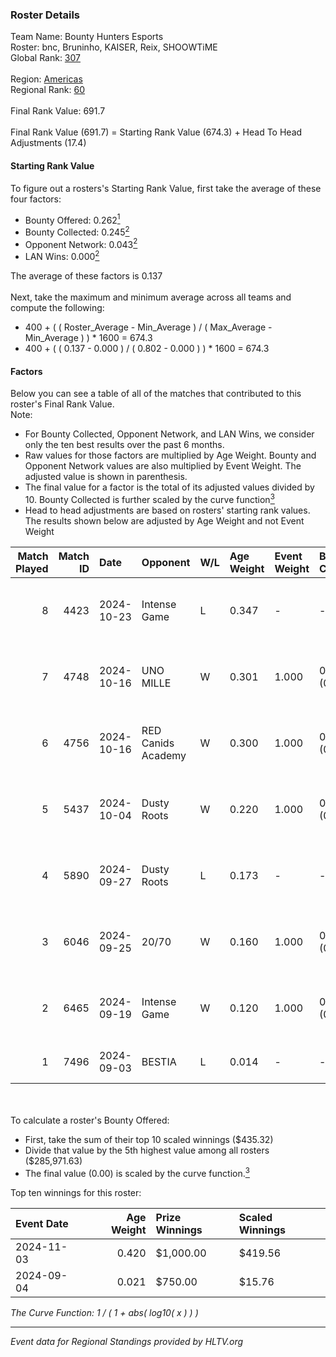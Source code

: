 ### Roster Details<br />
Team Name: Bounty Hunters Esports<br />
Roster: bnc, Bruninho, KAISER, Reix, SHOOWTiME<br />
Global Rank: [307](../../standings_global_2025_02_28.md)<br />
<br />
Region: [Americas]( ../../standings_americas_2025_02_28.md)<br />
Regional Rank: [60]( ../../standings_americas_2025_02_28.md)<br />
<br />
Final Rank Value:  691.7<br />
<br />
Final Rank Value (691.7) = Starting Rank Value (674.3) + Head To Head Adjustments (17.4)<br />

#### Starting Rank Value<br />
To figure out a rosters's Starting Rank Value, first take the average of these four factors:<br />
- Bounty Offered: 0.262[<sup>1</sup>](#table2)
- Bounty Collected: 0.245[<sup>2</sup>](#table1)
- Opponent Network: 0.043[<sup>2</sup>](#table1)
- LAN Wins: 0.000[<sup>2</sup>](#table1)

The average of these factors is 0.137<br />
<br />
Next, take the maximum and minimum average across all teams and compute the following:<br />
- 400 + ( ( Roster_Average - Min_Average ) / ( Max_Average - Min_Average ) ) * 1600 = 674.3
- 400 + ( ( 0.137 - 0.000 ) / ( 0.802 - 0.000 ) ) * 1600 = 674.3


#### Factors<br />
Below you can see a table of all of the matches that contributed to this roster's Final Rank Value.<br />
Note:<br />

- For Bounty Collected, Opponent Network, and LAN Wins, we consider only the ten best results over the past 6 months.
- Raw values for those factors are multiplied by Age Weight. Bounty and Opponent Network values are also multiplied by Event Weight. The adjusted value is shown in parenthesis.
- The final value for a factor is the total of its adjusted values divided by 10. Bounty Collected is further scaled by the curve function[<sup>3</sup>](#curveFunction)
- Head to head adjustments are based on rosters' starting rank values. The results shown below are adjusted by Age Weight and not Event Weight
<span id="table1"></span><br />


| Match Played | Match ID | Date       | Opponent           | W/L | Age Weight | Event Weight | Bounty Collected | Opponent Network | LAN Wins  | H2H Adj. | Roster                                 |
| -: | -: | :- | :- | :- | :- | :- | :- | :- | :- | -: | :- |
|            8 |     4423 | 2024-10-23 | Intense Game       | L   | 0.347      | -            | -                | -                | -         |    -4.87 | bnc, Bruninho, KAISER, Reix, SHOOWTiME |
|            7 |     4748 | 2024-10-16 | UNO MILLE          | W   | 0.301      | 1.000        | 0.012 (0.004)    | 0.631 (0.190)    | 0 (0.000) |     7.33 | bnc, Bruninho, KAISER, Reix, SHOOWTiME |
|            6 |     4756 | 2024-10-16 | RED Canids Academy | W   | 0.300      | 1.000        | 0.006 (0.002)    | 0.258 (0.078)    | 0 (0.000) |     6.18 | bnc, Bruninho, KAISER, Reix, SHOOWTiME |
|            5 |     5437 | 2024-10-04 | Dusty Roots        | W   | 0.220      | 1.000        | 0.010 (0.002)    | 0.401 (0.088)    | 0 (0.000) |     5.09 | bnc, Bruninho, KAISER, Reix, SHOOWTiME |
|            4 |     5890 | 2024-09-27 | Dusty Roots        | L   | 0.173      | -            | -                | -                | -         |    -1.41 | bnc, Bruninho, KAISER, Reix, SHOOWTiME |
|            3 |     6046 | 2024-09-25 | 20/70              | W   | 0.160      | 1.000        | 0.002 (0.000)    | 0.313 (0.050)    | 0 (0.000) |     2.91 | bnc, Bruninho, KAISER, Reix, SHOOWTiME |
|            2 |     6465 | 2024-09-19 | Intense Game       | W   | 0.120      | 1.000        | 0.003 (0.000)    | 0.212 (0.025)    | 0 (0.000) |     2.22 | bnc, Bruninho, KAISER, Reix, SHOOWTiME |
|            1 |     7496 | 2024-09-03 | BESTIA             | L   | 0.014      | -            | -                | -                | -         |    -0.06 | bnc, KAISER, piriajr, Reix, SHOOWTiME  |

<br />
<span id="table2"></span><br />
To calculate a roster's Bounty Offered:<br />

- First, take the sum of their top 10 scaled winnings ($435.32)
- Divide that value by the 5th highest value among all rosters ($285,971.63)
- The final value (0.00) is scaled by the curve function.[<sup>3</sup>](#curveFunction)

Top ten winnings for this roster:<br />

| Event Date | Age Weight | Prize Winnings | Scaled Winnings |
| :- | -: | :- | :- |
| 2024-11-03 |      0.420 | $1,000.00      | $419.56         |
| 2024-09-04 |      0.021 | $750.00        | $15.76          |


<span id="curveFunction"></span>_The Curve Function: 1 / ( 1 + abs( log10( x ) ) )_<br />

---
_Event data for Regional Standings provided by HLTV.org_<br />
